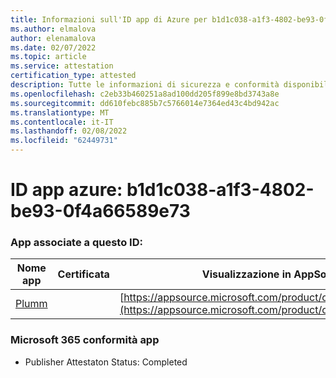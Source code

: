 ```yaml
---
title: Informazioni sull'ID app di Azure per b1d1c038-a1f3-4802-be93-0f4a66589e73
ms.author: elmalova
author: elenamalova
ms.date: 02/07/2022
ms.topic: article
ms.service: attestation
certification_type: attested
description: Tutte le informazioni di sicurezza e conformità disponibili per b1d1c038-a1f3-4802-be93-0f4a66589e73.
ms.openlocfilehash: c2eb33b460251a8ad100dd205f899e8bd3743a8e
ms.sourcegitcommit: dd610febc885b7c5766014e7364ed43c4bd942ac
ms.translationtype: MT
ms.contentlocale: it-IT
ms.lasthandoff: 02/08/2022
ms.locfileid: "62449731"
---
```

# <a name="azure-app-id-b1d1c038-a1f3-4802-be93-0f4a66589e73"></a>ID app azure: b1d1c038-a1f3-4802-be93-0f4a66589e73


### <a name="apps-associated-with-this-id"></a>App associate a questo ID:
| **Nome app** | **Certificata** | **Visualizzazione in AppSource** |
|--------------|---------------|-----------------------|
| [Plumm](https://docs.microsoft.com/microsoft-365-app-certification/forward/WA200003326) |  | [https://appsource.microsoft.com/product/office/WA200003326](https://appsource.microsoft.com/product/office/WA200003326) |

### <a name="microsoft-365-app-compliance-status"></a>Microsoft 365 conformità app
- Publisher Attestaton Status: Completed
